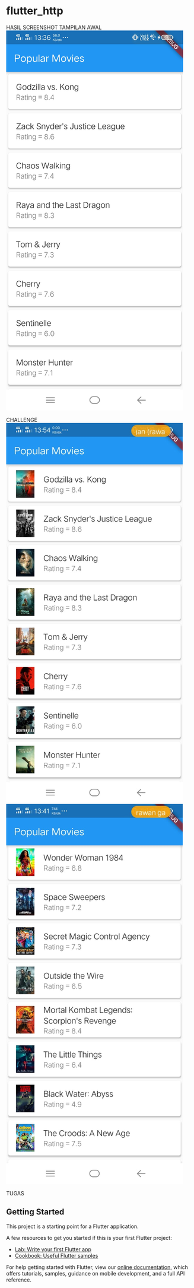 # flutter_http

HASIL SCREENSHOT 
TAMPILAN AWAL
![plot](./image/tg1.jpeg)

CHALLENGE
![plot](./image/challenge.jpeg)
![plot](./image/tg2.jpeg)


TUGAS



## Getting Started

This project is a starting point for a Flutter application.

A few resources to get you started if this is your first Flutter project:

- [Lab: Write your first Flutter app](https://flutter.dev/docs/get-started/codelab)
- [Cookbook: Useful Flutter samples](https://flutter.dev/docs/cookbook)

For help getting started with Flutter, view our
[online documentation](https://flutter.dev/docs), which offers tutorials,
samples, guidance on mobile development, and a full API reference.
